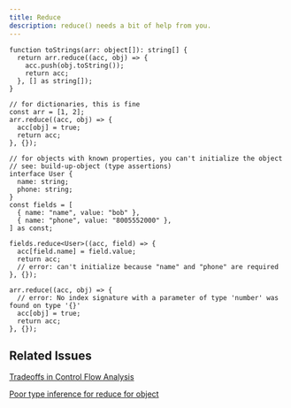 ```yaml
---
title: Reduce
description: reduce() needs a bit of help from you.
---
```


```tsx
function toStrings(arr: object[]): string[] {
  return arr.reduce((acc, obj) => {
    acc.push(obj.toString());
    return acc;
  }, [] as string[]);
}

// for dictionaries, this is fine
const arr = [1, 2];
arr.reduce((acc, obj) => {
  acc[obj] = true;
  return acc;
}, {});

// for objects with known properties, you can't initialize the object
// see: build-up-object (type assertions)
interface User {
  name: string;
  phone: string;
}
const fields = [
  { name: "name", value: "bob" },
  { name: "phone", value: "8005552000" },
] as const;

fields.reduce<User>((acc, field) => {
  acc[field.name] = field.value;
  return acc;
  // error: can't initialize because "name" and "phone" are required
}, {});

arr.reduce((acc, obj) => {
  // error: No index signature with a parameter of type 'number' was found on type '{}'
  acc[obj] = true;
  return acc;
}, {});
```

## Related Issues

[Tradeoffs in Control Flow Analysis](https://github.com/Microsoft/TypeScript/issues/9998)

[Poor type inference for reduce for object](https://github.com/Microsoft/TypeScript/issues/25454)

